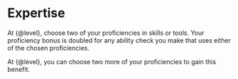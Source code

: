 # Expertise
At {@level}, choose two of your proficiencies in skills or tools.
Your proficiency bonus is doubled for any ability check you make that uses either of the chosen proficiencies.

At {@level}, you can choose two more of your proficiencies to gain this benefit.
